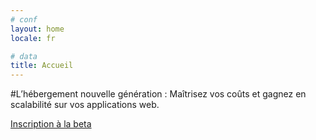 ```yaml
---
# conf
layout: home
locale: fr

# data
title: Accueil
---
```

#L’hébergement nouvelle génération&nbsp;: Maîtrisez vos coûts et gagnez en scalabilité sur vos applications web.

<a class="btn btn-primary btn-large" href="/fr/#login-signup">Inscription à la beta</a>
